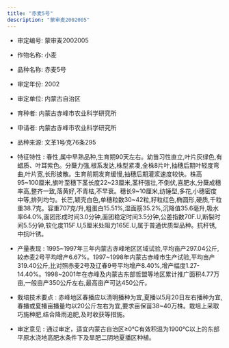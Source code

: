 ```yaml
---
title: "赤麦5号"
description: "蒙审麦2002005"
---
```

* 审定编号:  蒙审麦2002005

*  作物名称:  小麦

*  品种名称:  赤麦5号

*  审定年份:  2002

*  审定单位:  内蒙古自治区

* 育种者:  内蒙古赤峰市农业科学研究所

*  申请者:  内蒙古赤峰市农业科学研究所

*  品种来源:  文革1号∕克76条295

*  特征特性 : 
春性,属中早熟品种,生育期90天左右。幼苗习性直立,叶片灰绿色,有蜡质、叶耳紫色。分蘖力强,根系发达,株型紧凑,全株8片叶,抽穗后期叶轻度弯曲,叶片宽,长形披散。生育前期发育缓慢,抽穗后期灌浆速度较快。株高95~100厘米,旗叶至穗下茎长度22~23厘米,茎秆强壮,不倒伏,喜肥水,分蘖成穗率高,整齐一致,落黄好,不青枯,不早衰。穗长9~10厘米,纺锤型,多花,小穗密度中等,排列均匀。长芒,颖壳白色,单穗粒数30~42粒,籽粒红色,椭圆形,硬质,千粒重38.7克。容重707克/升,粗蛋白15.51%,湿面筋35.2%,沉降值35.6毫升,吸水率64.0%,面团形成时间3.0分钟,面团稳定时间3.5分钟,公差指数70F.U,断裂时间5.5分钟,软化度115F.U,5厘米处阻力165E.U,属于普通优质型品种。抗秆锈,中抗叶锈。
 
*  产量表现 : 
1995~1997年三年内蒙古赤峰地区区域试验,平均亩产297.04公斤,较赤麦2号平均增产6.67%。1997~1998年内蒙古赤峰市生产试验,平均亩产319.40公斤,比对照赤麦2号及辽春9号平均增产8.40%,增产幅度1.27-14.40%。1998~2001年在赤峰及内蒙古东部哲盟等地区累计推广面积4.77万亩,一般亩产350公斤左右,最高亩产可达450公斤。

*  栽培技术要点 : 
赤峰地区春播应以清明播种为宜,夏播以5月20日左右播种为宜,春播或夏播亩播量均以20公斤左右为宜,要求亩保苗38~40万株。栽培上采取巧施种肥,结合降雨追肥,及时收获等措施。

*  审定意见 : 
通过审定，适宜内蒙古自治区≥0℃有效积温为1900℃以上的东部平原水浇地高肥水条件下及旱肥二阴地夏播区种植。
